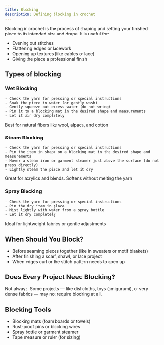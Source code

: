 ```yaml
---
title: Blocking
description: Defining blocking in crochet
---
```

Blocking in crochet is the process of shaping and setting your finished piece to its intended size and drape. It is useful for:
- Evening out stitches
- Flattening edges or lacework
- Opening up textures (like cables or lace)
- Giving the piece a professional finish

## Types of blocking

### Wet Blocking
```plaintext
- Check the yarn for pressing or special instructions
- Soak the piece in water (or gently wash)  
- Gently squeeze out excess water (do not wring)
- Pin it to a blocking mat in the desired shape and measurements 
- Let it air dry completely  
```

Best for natural fibers like wool, alpaca, and cotton  

### Steam Blocking
```plaintext
- Check the yarn for pressing or special instructions
- Pin the item in shape on a blocking mat in the desired shape and measurements
- Hover a steam iron or garment steamer just above the surface (do not press directly)  
- Lightly steam the piece and let it dry  
```

Great for acrylics and blends. Softens without melting the yarn  

### Spray Blocking
```plaintext
- Check the yarn for pressing or special instructions
- Pin the dry item in place  
- Mist lightly with water from a spray bottle  
- Let it dry completely  
```
Ideal for lightweight fabrics or gentle adjustments  

## When Should You Block?

- Before seaming pieces together (like in sweaters or motif blankets)  
- After finishing a scarf, shawl, or lace project  
- When edges curl or the stitch pattern needs to open up  

## Does Every Project Need Blocking?

Not always. Some projects — like dishcloths, toys (amigurumi), or very dense fabrics — may not require blocking at all.

## Blocking Tools

- Blocking mats (foam boards or towels)  
- Rust-proof pins or blocking wires  
- Spray bottle or garment steamer  
- Tape measure or ruler (for sizing)  